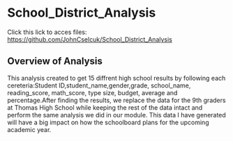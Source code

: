 # School_District_Analysis
Click this lick to acces files: https://github.com/JohnCselcuk/School_District_Analysis
## Overview of Analysis
This analysis created to get 15 diffrent high school results by following each cereteria:Student ID,student_name,gender,grade,	school_name,	reading_score,	math_score, type	size,	budget, average and percentage.After finding the results, we replace the data for the 9th graders at Thomas High School while keeping the rest of the data intact and perform the same analysis we did in our module. This data I have generated will have a big impact on how the schoolboard plans for the upcoming academic year. 





